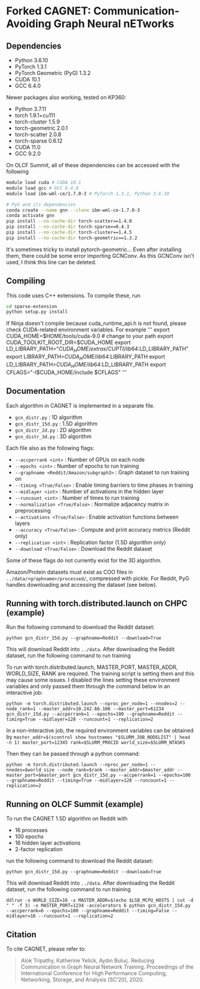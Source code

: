 # Forked CAGNET: Communication-Avoiding Graph Neural nETworks

## Dependencies
- Python 3.6.10
- PyTorch 1.3.1
- PyTorch Geometric (PyG) 1.3.2
- CUDA 10.1
- GCC 6.4.0

Newer packages also working, tested on KP360: 
- Python 3.7.11
- torch                   1.9.1+cu111
- torch-cluster           1.5.9
- torch-geometric         2.0.1
- torch-scatter           2.0.8
- torch-sparse            0.6.12
- CUDA 11.0
- GCC 9.2.0

On OLCF Summit, all of these dependencies can be accessed with the following
```bash
module load cuda # CUDA 10.1
module load gcc # GCC 6.4.0
module load ibm-wml-ce/1.7.0-3 # PyTorch 1.3.1, Python 3.6.10

# PyG and its dependencies
conda create --name gnn --clone ibm-wml-ce-1.7.0-3
conda activate gnn
pip install --no-cache-dir torch-scatter==1.4.0
pip install --no-cache-dir torch-sparse==0.4.3
pip install --no-cache-dir torch-cluster==1.4.5
pip install --no-cache-dir torch-geometric==1.3.2
```
It's sometimes tricky to install pytorch-geometric... Even after installing them, there could be some error importing GCNConv. As this GCNConv isn't used, I think this line can be deleted.

## Compiling

This code uses C++ extensions. To compile these, run

```bash
cd sparse-extension
python setup.py install
```

If Ninja doesn't compile because cuda_runtime_api.h is not found, please check CUDA-related environment variables. For example
'''
export CUDA_HOME=$HOME/tools/cuda-9.0 # change to your path
export CUDA_TOOLKIT_ROOT_DIR=$CUDA_HOME
export LD_LIBRARY_PATH="$CUDA_HOME/extras/CUPTI/lib64:$LD_LIBRARY_PATH"
export LIBRARY_PATH=$CUDA_HOME/lib64:$LIBRARY_PATH
export LD_LIBRARY_PATH=$CUDA_HOME/lib64:$LD_LIBRARY_PATH
export CFLAGS="-I$CUDA_HOME/include $CFLAGS"
'''

## Documentation

Each algorithm in CAGNET is implemented in a separate file.
- `gcn_distr.py` : 1D algorithm
- `gcn_distr_15d.py` : 1.5D algorithm
- `gcn_distr_2d.py` : 2D algorithm
- `gcn_distr_3d.py` : 3D algorithm

Each file also as the following flags:

- `--accperrank <int>` : Number of GPUs on each node
- `--epochs <int>`  : Number of epochs to run training
- `--graphname <Reddit/Amazon/subgraph3>` : Graph dataset to run training on
- `--timing <True/False>` : Enable timing barriers to time phases in training
- `--midlayer <int>` : Number of activations in the hidden layer
- `--runcount <int>` : Number of times to run training
- `--normalization <True/False>` : Normalize adjacency matrix in preprocessing
- `--activations <True/False>` : Enable activation functions between layers
- `--accuracy <True/False>` : Compute and print accuracy metrics (Reddit only)
- `--replication <int>` : Replication factor (1.5D algorithm only)
- `--download <True/False>` : Download the Reddit dataset

Some of these flags do not currently exist for the 3D algorithm.

Amazon/Protein datasets must exist as COO files in `../data/<graphname>/processed/`, compressed with pickle. 
For Reddit, PyG handles downloading and accessing the dataset (see below).

## Running with torch.distributed.launch on CHPC (example)

Run the following command to download the Reddit dataset:

`python gcn_distr_15d.py --graphname=Reddit --download=True`

This will download Reddit into `../data`. After downloading the Reddit dataset, run the following command to run training

To run with torch.distributed.launch, MASTER_PORT, MASTER_ADDR, WORLD_SIZE, RANK are required. The training script is setting them and this may cause some issues. I disabled the lines setting these environment variables and only passed them through the command below in an interactive job:

`python -m torch.distributed.launch --nproc_per_node=1 --nnodes=2 --node_rank=1 --master_addr=10.242.66.106 --master_port=61234 gcn_distr_15d.py --accperrank=1 --epochs=100 --graphname=Reddit --timing=True --midlayer=128 --runcount=1 --replication=2`

In a non-interactive job, the required environment variables can be obtained by 
`master_addr=$(scontrol show hostnames "$SLURM_JOB_NODELIST" | head -n 1)
master_port=12345
rank=$SLURM_PROCID
world_size=$SLURM_NTASKS`

Then they can be passed through a python command:

`python -m torch.distributed.launch --nproc_per_node=1 --nnodes=$world_size --node_rank=$rank --master_addr=$master_addr --master_port=$master_port gcn_distr_15d.py --accperrank=1 --epochs=100 --graphname=Reddit --timing=True --midlayer=128 --runcount=1 --replication=2`

## Running on OLCF Summit (example)

To run the CAGNET 1.5D algorithm on Reddit with
- 16 processes
- 100 epochs
- 16 hidden layer activations
- 2-factor replication

run the following command to download the Reddit dataset:

`python gcn_distr_15d.py --graphname=Reddit --download=True`

This will download Reddit into `../data`. After downloading the Reddit dataset, run the following command to run training

`ddlrun -x WORLD_SIZE=16 -x MASTER_ADDR=$(echo $LSB_MCPU_HOSTS | cut -d " " -f 3) -x MASTER_PORT=1234 -accelerators 6 python gcn_distr_15d.py --accperrank=6 --epochs=100 --graphname=Reddit --timing=False --midlayer=16 --runcount=1 --replication=2`

## Citation

To cite CAGNET, please refer to:

> Alok Tripathy, Katherine Yelick, Aydın Buluç. Reducing Communication in Graph Neural Network Training. Proceedings of the International Conference for High Performance Computing, Networking, Storage, and Analysis (SC’20), 2020.
